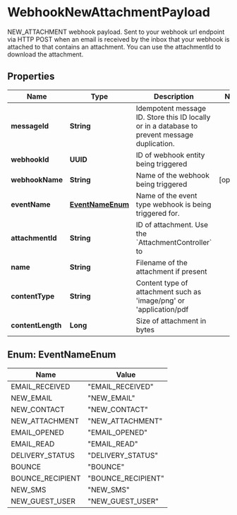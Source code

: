 

# WebhookNewAttachmentPayload

NEW_ATTACHMENT webhook payload. Sent to your webhook url endpoint via HTTP POST when an email is received by the inbox that your webhook is attached to that contains an attachment. You can use the attachmentId to download the attachment.

## Properties

| Name | Type | Description | Notes |
|------------ | ------------- | ------------- | -------------|
|**messageId** | **String** | Idempotent message ID. Store this ID locally or in a database to prevent message duplication. |  |
|**webhookId** | **UUID** | ID of webhook entity being triggered |  |
|**webhookName** | **String** | Name of the webhook being triggered |  [optional] |
|**eventName** | [**EventNameEnum**](#EventNameEnum) | Name of the event type webhook is being triggered for. |  |
|**attachmentId** | **String** | ID of attachment. Use the &#x60;AttachmentController&#x60; to |  |
|**name** | **String** | Filename of the attachment if present |  |
|**contentType** | **String** | Content type of attachment such as &#39;image/png&#39; or &#39;application/pdf |  |
|**contentLength** | **Long** | Size of attachment in bytes |  |



## Enum: EventNameEnum

| Name | Value |
|---- | -----|
| EMAIL_RECEIVED | &quot;EMAIL_RECEIVED&quot; |
| NEW_EMAIL | &quot;NEW_EMAIL&quot; |
| NEW_CONTACT | &quot;NEW_CONTACT&quot; |
| NEW_ATTACHMENT | &quot;NEW_ATTACHMENT&quot; |
| EMAIL_OPENED | &quot;EMAIL_OPENED&quot; |
| EMAIL_READ | &quot;EMAIL_READ&quot; |
| DELIVERY_STATUS | &quot;DELIVERY_STATUS&quot; |
| BOUNCE | &quot;BOUNCE&quot; |
| BOUNCE_RECIPIENT | &quot;BOUNCE_RECIPIENT&quot; |
| NEW_SMS | &quot;NEW_SMS&quot; |
| NEW_GUEST_USER | &quot;NEW_GUEST_USER&quot; |



